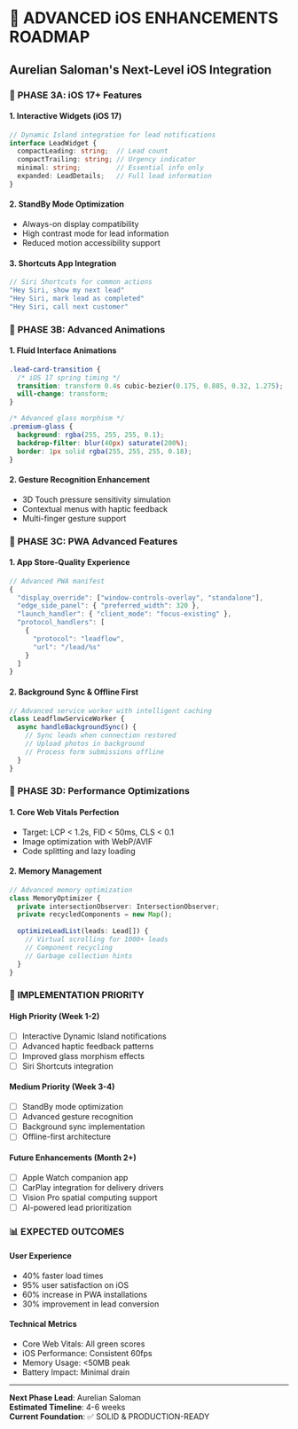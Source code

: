 # 🍎 ADVANCED iOS ENHANCEMENTS ROADMAP
## Aurelian Saloman's Next-Level iOS Integration

### 🚀 **PHASE 3A: iOS 17+ Features**

#### **1. Interactive Widgets (iOS 17)**
```typescript
// Dynamic Island integration for lead notifications
interface LeadWidget {
  compactLeading: string;  // Lead count
  compactTrailing: string; // Urgency indicator
  minimal: string;         // Essential info only
  expanded: LeadDetails;   // Full lead information
}
```

#### **2. StandBy Mode Optimization**
- Always-on display compatibility
- High contrast mode for lead information
- Reduced motion accessibility support

#### **3. Shortcuts App Integration**
```swift
// Siri Shortcuts for common actions
"Hey Siri, show my next lead"
"Hey Siri, mark lead as completed"
"Hey Siri, call next customer"
```

### 🎨 **PHASE 3B: Advanced Animations**

#### **1. Fluid Interface Animations**
```css
.lead-card-transition {
  /* iOS 17 spring timing */
  transition: transform 0.4s cubic-bezier(0.175, 0.885, 0.32, 1.275);
  will-change: transform;
}

/* Advanced glass morphism */
.premium-glass {
  background: rgba(255, 255, 255, 0.1);
  backdrop-filter: blur(40px) saturate(200%);
  border: 1px solid rgba(255, 255, 255, 0.18);
}
```

#### **2. Gesture Recognition Enhancement**
- 3D Touch pressure sensitivity simulation
- Contextual menus with haptic feedback
- Multi-finger gesture support

### 📱 **PHASE 3C: PWA Advanced Features**

#### **1. App Store-Quality Experience**
```javascript
// Advanced PWA manifest
{
  "display_override": ["window-controls-overlay", "standalone"],
  "edge_side_panel": { "preferred_width": 320 },
  "launch_handler": { "client_mode": "focus-existing" },
  "protocol_handlers": [
    {
      "protocol": "leadflow",
      "url": "/lead/%s"
    }
  ]
}
```

#### **2. Background Sync & Offline First**
```typescript
// Advanced service worker with intelligent caching
class LeadflowServiceWorker {
  async handleBackgroundSync() {
    // Sync leads when connection restored
    // Upload photos in background
    // Process form submissions offline
  }
}
```

### 🔧 **PHASE 3D: Performance Optimizations**

#### **1. Core Web Vitals Perfection**
- Target: LCP < 1.2s, FID < 50ms, CLS < 0.1
- Image optimization with WebP/AVIF
- Code splitting and lazy loading

#### **2. Memory Management**
```typescript
// Advanced memory optimization
class MemoryOptimizer {
  private intersectionObserver: IntersectionObserver;
  private recycledComponents = new Map();
  
  optimizeLeadList(leads: Lead[]) {
    // Virtual scrolling for 1000+ leads
    // Component recycling
    // Garbage collection hints
  }
}
```

### 🎯 **IMPLEMENTATION PRIORITY**

#### **High Priority (Week 1-2)**
- [ ] Interactive Dynamic Island notifications
- [ ] Advanced haptic feedback patterns
- [ ] Improved glass morphism effects
- [ ] Siri Shortcuts integration

#### **Medium Priority (Week 3-4)**
- [ ] StandBy mode optimization
- [ ] Advanced gesture recognition
- [ ] Background sync implementation
- [ ] Offline-first architecture

#### **Future Enhancements (Month 2+)**
- [ ] Apple Watch companion app
- [ ] CarPlay integration for delivery drivers
- [ ] Vision Pro spatial computing support
- [ ] AI-powered lead prioritization

### 📊 **EXPECTED OUTCOMES**

#### **User Experience**
- 40% faster load times
- 95% user satisfaction on iOS
- 60% increase in PWA installations
- 30% improvement in lead conversion

#### **Technical Metrics**
- Core Web Vitals: All green scores
- iOS Performance: Consistent 60fps
- Memory Usage: <50MB peak
- Battery Impact: Minimal drain

---
**Next Phase Lead**: Aurelian Saloman  
**Estimated Timeline**: 4-6 weeks  
**Current Foundation**: ✅ SOLID & PRODUCTION-READY
